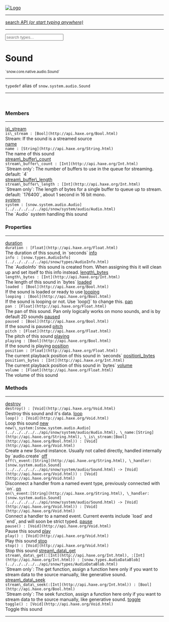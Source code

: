 
[![Logo](../../../../../images/logo.png)](../../../../../api/index.html)

<hr/>
<a href="#" id="search_bar" onclick="return;"><div> search API <em>(or start typing anywhere)</em> </div></a>
<hr/>

<script src="../../../../../js/omnibar.js"> </script>
<link rel="stylesheet" type="text/css" href="../../../../../css/omnibar.css" media="all">

<div id="omnibar"> <a href="#" onclick="return" id="omnibar_close"></a> <input id="omnibar_text" type="text" placeholder="search types..."></input></div>
<script  id="typelist" data-relpath="../../../../../" data-types="snow.App,snow.AppFixedTimestep,snow.Snow,snow._Snow.Core,snow.api.Debug,snow.api.DebugError,snow.api.File,snow.api.FileHandle,snow.api.FileSeek,snow.api.Libs,snow.api.Promise,snow.api.PromiseError,snow.api.PromiseState,snow.api.Promises,snow.api.Timer,snow.api._Debug.LogError,snow.api._File.FileHandle_Impl_,snow.api._File.FileSeek_Impl_,snow.api._Promise.PromiseState_Impl_,snow.api.buffers.ArrayBuffer,snow.api.buffers.ArrayBufferIO,snow.api.buffers.ArrayBufferView,snow.api.buffers.DataView,snow.api.buffers.Float32Array,snow.api.buffers.Float64Array,snow.api.buffers.Int16Array,snow.api.buffers.Int32Array,snow.api.buffers.Int8Array,snow.api.buffers.TAError,snow.api.buffers.TypedArrayType,snow.api.buffers.Uint16Array,snow.api.buffers.Uint32Array,snow.api.buffers.Uint8Array,snow.api.buffers.Uint8ClampedArray,snow.api.buffers._ArrayBuffer.ArrayBuffer_Impl_,snow.api.buffers._Float32Array.Float32Array_Impl_,snow.api.buffers._Float64Array.Float64Array_Impl_,snow.api.buffers._Int16Array.Int16Array_Impl_,snow.api.buffers._Int32Array.Int32Array_Impl_,snow.api.buffers._Int8Array.Int8Array_Impl_,snow.api.buffers._TypedArrayType.TypedArrayType_Impl_,snow.api.buffers._Uint16Array.Uint16Array_Impl_,snow.api.buffers._Uint32Array.Uint32Array_Impl_,snow.api.buffers._Uint8Array.Uint8Array_Impl_,snow.api.buffers._Uint8ClampedArray.Uint8ClampedArray_Impl_,snow.core.native.Core,snow.core.native._Core.StaticSnow,snow.core.native.assets.Assets,snow.core.native.assets._Assets.NativeAudioDataBlob,snow.core.native.assets._Assets.NativeAudioDataInfo,snow.core.native.assets._Assets.NativeAudioInfo,snow.core.native.audio.Audio,snow.core.native.audio.Sound,snow.core.native.input.Input,snow.core.native.io.IO,snow.core.native.window.Windowing,snow.core.web.assets.psd.PSD,snow.core.web.input.DOMKeys,snow.modules.interfaces.Assets,snow.modules.interfaces.Audio,snow.modules.interfaces.IO,snow.modules.interfaces.Input,snow.modules.interfaces.Windowing,snow.modules.openal.AL,snow.modules.openal.ALC,snow.modules.openal.ALHelper,snow.modules.openal.Audio,snow.modules.openal.Context,snow.modules.openal.Device,snow.modules.openal.Sound,snow.modules.openal._AL.Context_Impl_,snow.modules.openal._AL.Device_Impl_,snow.modules.openal.sound.ALSound,snow.modules.openal.sound.ALStream,snow.modules.openal.sound.Sound,snow.modules.opengl.GL,snow.modules.opengl.GLActiveInfo,snow.modules.opengl.GLBuffer,snow.modules.opengl.GLContextAttributes,snow.modules.opengl.GLFramebuffer,snow.modules.opengl.GLProgram,snow.modules.opengl.GLRenderbuffer,snow.modules.opengl.GLShader,snow.modules.opengl.GLTexture,snow.modules.opengl.GLUniformLocation,snow.modules.opengl.native.GL,snow.modules.opengl.native.GLActiveInfo,snow.modules.opengl.native.GLBO,snow.modules.opengl.native.GLBuffer,snow.modules.opengl.native.GLContextAttributes,snow.modules.opengl.native.GLFBO,snow.modules.opengl.native.GLFramebuffer,snow.modules.opengl.native.GLLink,snow.modules.opengl.native.GLObject,snow.modules.opengl.native.GLPO,snow.modules.opengl.native.GLProgram,snow.modules.opengl.native.GLProxy,snow.modules.opengl.native.GLRBO,snow.modules.opengl.native.GLRenderbuffer,snow.modules.opengl.native.GLSO,snow.modules.opengl.native.GLShader,snow.modules.opengl.native.GLShaderPrecisionFormat,snow.modules.opengl.native.GLTO,snow.modules.opengl.native.GLTexture,snow.modules.opengl.native.GLUniformLocation,snow.modules.opengl.native.GL_FFI,snow.modules.opengl.native.GL_Native,snow.modules.opengl.native._GL.GLBuffer_Impl_,snow.modules.opengl.native._GL.GLFramebuffer_Impl_,snow.modules.opengl.native._GL.GLProgram_Impl_,snow.modules.opengl.native._GL.GLRenderbuffer_Impl_,snow.modules.opengl.native._GL.GLShader_Impl_,snow.modules.opengl.native._GL.GLTexture_Impl_,snow.modules.opengl.native._GL.GLUniformLocation_Impl_,snow.modules.sdl.Input,snow.modules.sdl.Windowing,snow.modules.sdl._Input.ControllerEventType,snow.modules.sdl._Input.ControllerEventType_Impl_,snow.modules.sdl._Input.JosytickEventType,snow.modules.sdl._Input.JosytickEventType_Impl_,snow.modules.sdl._Input.KeyEventType,snow.modules.sdl._Input.KeyEventType_Impl_,snow.modules.sdl._Input.ModValue,snow.modules.sdl._Input.ModValue_Impl_,snow.modules.sdl._Input.MouseEventType,snow.modules.sdl._Input.MouseEventType_Impl_,snow.modules.sdl._Input.SDLControllerEvent,snow.modules.sdl._Input.SDLJoystickEvent,snow.modules.sdl._Input.SDLKeyEvent,snow.modules.sdl._Input.SDLMouseEvent,snow.modules.sdl._Input.SDLTouchEvent,snow.modules.sdl._Input.TouchEventType,snow.modules.sdl._Input.TouchEventType_Impl_,snow.system.assets.Asset,snow.system.assets.AssetBytes,snow.system.assets.AssetImage,snow.system.assets.AssetJSON,snow.system.assets.AssetText,snow.system.assets.Assets,snow.system.assets._Assets.AssetsModule,snow.system.audio.Audio,snow.system.audio.AudioModule,snow.system.audio.Sound,snow.system.input.Input,snow.system.input.Keycodes,snow.system.input.MapIntBool,snow.system.input.MapIntFloat,snow.system.input.Scancodes,snow.system.input._Input.InputModule,snow.system.io.IO,snow.system.io._IO.IOModule,snow.system.module.Assets,snow.system.module.Audio,snow.system.module.IO,snow.system.module.Input,snow.system.module.Sound,snow.system.module.Windowing,snow.system.window.Window,snow.system.window.Windowing,snow.system.window._Windowing.WindowHandleMap,snow.system.window._Windowing.WindowingModule,snow.types.AppConfig,snow.types.AppConfigNative,snow.types.AppConfigWeb,snow.types.Asset,snow.types.AssetBytes,snow.types.AssetImage,snow.types.AssetJSON,snow.types.AssetText,snow.types.AssetType,snow.types.AudioDataBlob,snow.types.AudioDataInfo,snow.types.AudioFormatType,snow.types.AudioHandle,snow.types.AudioInfo,snow.types.DisplayMode,snow.types.Error,snow.types.FileEvent,snow.types.FileEventType,snow.types.FileFilter,snow.types.GamepadDeviceEventType,snow.types.IODataOptions,snow.types.ImageInfo,snow.types.InputEvent,snow.types.InputEventType,snow.types.Key,snow.types.ModState,snow.types.OS,snow.types.OpenGLProfile,snow.types.Platform,snow.types.RenderConfig,snow.types.RenderConfigOpenGL,snow.types.Scan,snow.types.SnowConfig,snow.types.SystemEvent,snow.types.SystemEventType,snow.types.TextEventType,snow.types.WindowConfig,snow.types.WindowEvent,snow.types.WindowEventType,snow.types.WindowHandle,snow.types.WindowingConfig,snow.types._Types.AssetType_Impl_,snow.types._Types.AudioFormatType_Impl_,snow.types._Types.FileEventType_Impl_,snow.types._Types.GamepadDeviceEventType_Impl_,snow.types._Types.InputEventType_Impl_,snow.types._Types.OS_Impl_,snow.types._Types.OpenGLProfile_Impl_,snow.types._Types.Platform_Impl_,snow.types._Types.SystemEventType_Impl_,snow.types._Types.TextEventType_Impl_,snow.types._Types.WindowEventType_Impl_"></script>


<h1>Sound</h1>
<small>`snow.core.native.audio.Sound`</small>



<hr/>

`typedef`&nbsp;alias of `snow.system.audio.Sound`   

<hr/>


&nbsp;
&nbsp;





<h3>Members</h3> <hr/><span class="member apipage">
                <a name="is_stream"><a class="lift" href="#is_stream">is\_stream</a></a><div class="clear"></div>
                <code class="signature apipage">is\_stream : [Bool](http://api.haxe.org/Bool.html)</code><br/></span>
            <span class="small_desc_flat">Stream: If the sound is a streamed source</span><br/><span class="member apipage">
                <a name="name"><a class="lift" href="#name">name</a></a><div class="clear"></div>
                <code class="signature apipage">name : [String](http://api.haxe.org/String.html)</code><br/></span>
            <span class="small_desc_flat">The name of this sound</span><br/><span class="member apipage">
                <a name="stream_buffer_count"><a class="lift" href="#stream_buffer_count">stream\_buffer\_count</a></a><div class="clear"></div>
                <code class="signature apipage">stream\_buffer\_count : [Int](http://api.haxe.org/Int.html)</code><br/></span>
            <span class="small_desc_flat">`Stream only`: The number of buffers to use in the queue for streaming. default: `4`</span><br/><span class="member apipage">
                <a name="stream_buffer_length"><a class="lift" href="#stream_buffer_length">stream\_buffer\_length</a></a><div class="clear"></div>
                <code class="signature apipage">stream\_buffer\_length : [Int](http://api.haxe.org/Int.html)</code><br/></span>
            <span class="small_desc_flat">`Stream only`: The length of bytes for a single buffer to queue up to stream. default: `176400`, about 1 second in 16 bit mono.</span><br/><span class="member apipage">
                <a name="system"><a class="lift" href="#system">system</a></a><div class="clear"></div>
                <code class="signature apipage">system : [snow.system.audio.Audio](../../../../../api/snow/system/audio/Audio.html)</code><br/></span>
            <span class="small_desc_flat">The `Audio` system handling this sound</span><br/>

<h3>Properties</h3> <hr/><span class="member apipage">
                <a name="duration"><a class="lift" href="#duration">duration</a></a><div class="clear"></div>
                <code class="signature apipage">duration : [Float](http://api.haxe.org/Float.html)</code><br/></span>
            <span class="small_desc_flat">The duration of this sound, in `seconds`</span><span class="member apipage">
                <a name="info"><a class="lift" href="#info">info</a></a><div class="clear"></div>
                <code class="signature apipage">info : [snow.types.AudioInfo](../../../../../api/snow/types/AudioInfo.html)</code><br/></span>
            <span class="small_desc_flat">The `AudioInfo` this sound is created from. When assigning this it will clean up and set itself to this info instead.</span><span class="member apipage">
                <a name="length_bytes"><a class="lift" href="#length_bytes">length\_bytes</a></a><div class="clear"></div>
                <code class="signature apipage">length\_bytes : [Int](http://api.haxe.org/Int.html)</code><br/></span>
            <span class="small_desc_flat">The length of this sound in `bytes`</span><span class="member apipage">
                <a name="loaded"><a class="lift" href="#loaded">loaded</a></a><div class="clear"></div>
                <code class="signature apipage">loaded : [Bool](http://api.haxe.org/Bool.html)</code><br/></span>
            <span class="small_desc_flat">If the sound is loaded or ready to use</span><span class="member apipage">
                <a name="looping"><a class="lift" href="#looping">looping</a></a><div class="clear"></div>
                <code class="signature apipage">looping : [Bool](http://api.haxe.org/Bool.html)</code><br/></span>
            <span class="small_desc_flat">If the sound is looping or not. Use `loop()` to change this.</span><span class="member apipage">
                <a name="pan"><a class="lift" href="#pan">pan</a></a><div class="clear"></div>
                <code class="signature apipage">pan : [Float](http://api.haxe.org/Float.html)</code><br/></span>
            <span class="small_desc_flat">The pan of this sound. Pan only logically works on mono sounds, and is by default 2D sounds</span><span class="member apipage">
                <a name="paused"><a class="lift" href="#paused">paused</a></a><div class="clear"></div>
                <code class="signature apipage">paused : [Bool](http://api.haxe.org/Bool.html)</code><br/></span>
            <span class="small_desc_flat">If the sound is paused</span><span class="member apipage">
                <a name="pitch"><a class="lift" href="#pitch">pitch</a></a><div class="clear"></div>
                <code class="signature apipage">pitch : [Float](http://api.haxe.org/Float.html)</code><br/></span>
            <span class="small_desc_flat">The pitch of this sound</span><span class="member apipage">
                <a name="playing"><a class="lift" href="#playing">playing</a></a><div class="clear"></div>
                <code class="signature apipage">playing : [Bool](http://api.haxe.org/Bool.html)</code><br/></span>
            <span class="small_desc_flat">If the sound is playing</span><span class="member apipage">
                <a name="position"><a class="lift" href="#position">position</a></a><div class="clear"></div>
                <code class="signature apipage">position : [Float](http://api.haxe.org/Float.html)</code><br/></span>
            <span class="small_desc_flat">The current playback position of this sound in `seconds`</span><span class="member apipage">
                <a name="position_bytes"><a class="lift" href="#position_bytes">position\_bytes</a></a><div class="clear"></div>
                <code class="signature apipage">position\_bytes : [Int](http://api.haxe.org/Int.html)</code><br/></span>
            <span class="small_desc_flat">The current playback position of this sound in `bytes`</span><span class="member apipage">
                <a name="volume"><a class="lift" href="#volume">volume</a></a><div class="clear"></div>
                <code class="signature apipage">volume : [Float](http://api.haxe.org/Float.html)</code><br/></span>
            <span class="small_desc_flat">The volume of this sound</span>

<h3>Methods</h3> <hr/><span class="method apipage">
            <a name="destroy"><a class="lift" href="#destroy">destroy</a></a><div class="clear"></div>
            <code class="signature apipage">destroy() : [Void](http://api.haxe.org/Void.html)</code><br/><span class="small_desc_flat">Destroy this sound and it's data.</span>


</span>
<span class="method apipage">
            <a name="loop"><a class="lift" href="#loop">loop</a></a><div class="clear"></div>
            <code class="signature apipage">loop() : [Void](http://api.haxe.org/Void.html)</code><br/><span class="small_desc_flat">Loop this sound</span>


</span>
<span class="method apipage">
            <a name="new"><a class="lift" href="#new">new</a></a><div class="clear"></div>
            <code class="signature apipage">new(\_system:[snow.system.audio.Audio](../../../../../api/snow/system/audio/Audio.html)<span></span>, \_name:[String](http://api.haxe.org/String.html)<span></span>, \_is\_stream:[Bool](http://api.haxe.org/Bool.html)<span></span>) : [Void](http://api.haxe.org/Void.html)</code><br/><span class="small_desc_flat">Create a new Sound instance. Usually not called directly, handled internally by `audio.create`</span>


</span>
<span class="method apipage">
            <a name="off"><a class="lift" href="#off">off</a></a><div class="clear"></div>
            <code class="signature apipage">off(\_event:[String](http://api.haxe.org/String.html)<span></span>, \_handler:[snow.system.audio.Sound](../../../../../api/snow/system/audio/Sound.html)&nbsp;-&gt; [Void](http://api.haxe.org/Void.html)<span></span>) : [Void](http://api.haxe.org/Void.html)</code><br/><span class="small_desc_flat">Disconnect a handler from a named event type, previously connected with `on`.</span>


</span>
<span class="method apipage">
            <a name="on"><a class="lift" href="#on">on</a></a><div class="clear"></div>
            <code class="signature apipage">on(\_event:[String](http://api.haxe.org/String.html)<span></span>, \_handler:[snow.system.audio.Sound](../../../../../api/snow/system/audio/Sound.html)&nbsp;-&gt; [Void](http://api.haxe.org/Void.html)<span></span>) : [Void](http://api.haxe.org/Void.html)</code><br/><span class="small_desc_flat">Connect a handler to a named event.
            Current events include `load` and `end`, and will soon be strict typed.</span>


</span>
<span class="method apipage">
            <a name="pause"><a class="lift" href="#pause">pause</a></a><div class="clear"></div>
            <code class="signature apipage">pause() : [Void](http://api.haxe.org/Void.html)</code><br/><span class="small_desc_flat">Pause this sound</span>


</span>
<span class="method apipage">
            <a name="play"><a class="lift" href="#play">play</a></a><div class="clear"></div>
            <code class="signature apipage">play() : [Void](http://api.haxe.org/Void.html)</code><br/><span class="small_desc_flat">Play this sound</span>


</span>
<span class="method apipage">
            <a name="stop"><a class="lift" href="#stop">stop</a></a><div class="clear"></div>
            <code class="signature apipage">stop() : [Void](http://api.haxe.org/Void.html)</code><br/><span class="small_desc_flat">Stop this sound</span>


</span>
<span class="method apipage">
            <a name="stream_data_get"><a class="lift" href="#stream_data_get">stream\_data\_get</a></a><div class="clear"></div>
            <code class="signature apipage">stream\_data\_get(:[Int](http://api.haxe.org/Int.html)<span></span>, :[Int](http://api.haxe.org/Int.html)<span></span>) : [snow.types.AudioDataBlob](../../../../../api/snow/types/AudioDataBlob.html)</code><br/><span class="small_desc_flat">`Stream only`: The get function, assign a function here only if you want to stream data to the source manually, like generative sound.</span>


</span>
<span class="method apipage">
            <a name="stream_data_seek"><a class="lift" href="#stream_data_seek">stream\_data\_seek</a></a><div class="clear"></div>
            <code class="signature apipage">stream\_data\_seek(:[Int](http://api.haxe.org/Int.html)<span></span>) : [Bool](http://api.haxe.org/Bool.html)</code><br/><span class="small_desc_flat">`Stream only`: The seek function, assign a function here only if you want to stream data to the source manually, like generative sound.</span>


</span>
<span class="method apipage">
            <a name="toggle"><a class="lift" href="#toggle">toggle</a></a><div class="clear"></div>
            <code class="signature apipage">toggle() : [Void](http://api.haxe.org/Void.html)</code><br/><span class="small_desc_flat">Toggle this sound</span>


</span>






<hr/>

&nbsp;
&nbsp;
&nbsp;
&nbsp;